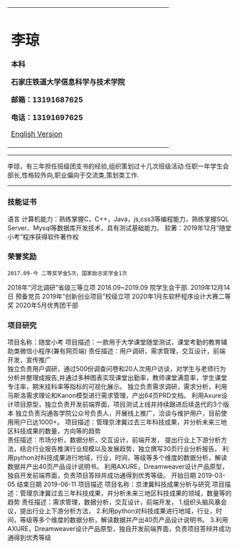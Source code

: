 <div>
<table border="0">
  <tr>
    <td width="75%">
      <h1>李琼</h1>
      <p><b>本科</b></p>
      <p><b>石家庄铁道大学信息科学与技术学院</b></p>
      <p><b>邮箱：13191687625</b></p>
      <p><b>电话：13191697625</b></p>
      <p><a href="/index-en.html">English Version</a></p>
    </td>
  </tr>
</table>
</div>

---

李琼，有三年担任班级团支书的经验,组织策划过十几次班级活动.任职一年学生会部长,性格较外向,职业偏向于交流类,策划类工作.

---



### 技能证书
语言
计算机能力：熟练掌握C，C++，Java，js,css3等编程能力，熟练掌握SQL Server、Mysql等数据库开发技术，具有测试基础能力。
软著：2019年12月“随堂小考”程序获得软件著作权
### 荣誉奖励
	2017.09-今 二等奖学金5次，国家励志奖学金1次
2018年“河北调研”省级三等立项
	2018.09~2019.09  院学生会干部.
2019年12月14日 预备党员
2019年“创新创业项目”校级立项
2020年1月东软杯程序设计大赛二等奖
	2020年5月优秀团干部

### 项目研究
项目名称：随堂小考
项目描述：一款用于大学课堂随堂测试，课堂考勤的教育辅助类微信小程序(兼有网页端)
责任描述：用户调研，需求管理，交互设计，前端开发，宣传推广  
 独立负责用户调研，通过500份调查问卷和20人次用户访谈，对学生与老师行为分析并整理成报告,并通过多种图表实现课堂出勤率，教师课堂满意率，学生课堂专注率，期末挂科率等指标的可视化展示。
 独立负责需求调研，需求分析，利用马斯洛需求理论和Kanon模型进行需求管理，产出64页PRD文档。
利用Axure设计项目原型，独立负责开发前端界面，项目测试上线并持续跟进后续迭代的3个版本
独立负责沟通各学院公众号负责人，开展线上推广，洽谈与维护用户，目前使用用户已达1000+。
项目描述：管理京津冀过去三年科技成果，并分析未来三地区科技成果的数量，方向等的趋势   
责任描述：市场分析，数据分析，交互设计，前端开发，
提出行业上下游分析方法，结合行业报告推演行业规模以及发展趋势，独立撰写30页行业分析报告。
利用python对科技成果进行地域，行业，时间，等级等多个维度的数据分析，解读数据并产出40页产品设计说明书。
利用AXURE，Dreamweaver设计产品原型，独自开发前端界面，负责项目答辩并成功通得到优秀等级。
开始日期	2019-03-05	结束日期	2019-06-11
项目描述	项目名称：京津冀科技成果分析与研究
项目描述：管理京津冀过去三年科技成果，并分析未来三地区科技成果的领域，数量等的趋势
责任描述：需求管理，数据分析，交互设计，前端开发，
1.组织头脑风暴会议，提出行业上下游分析方法，
2.利用python对科技成果进行地域，行业，时间，等级等多个维度的数据分析，解读数据并产出40页产品设计说明书。
3.利用AXURE，Dreamweaver设计产品原型，独自开发前端界面，负责项目答辩并成功通得到优秀等级



